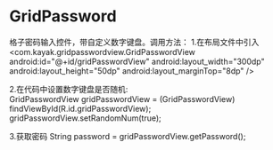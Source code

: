 # GridPassword
格子密码输入控件，带自定义数字键盘。调用方法：
1.在布局文件中引入
	<com.kayak.gridpasswordview.GridPasswordView
			android:id="@+id/gridPasswordView"
			android:layout_width="300dp"
			android:layout_height="50dp"
			android:layout_marginTop="8dp" />
		
2.在代码中设置数字键盘是否随机:   
	GridPasswordView gridPasswordView = (GridPasswordView) findViewById(R.id.gridPasswordView);
	gridPasswordView.setRandomNum(true);
  
3.获取密码
	String password = gridPasswordView.getPassword();
